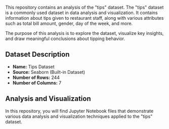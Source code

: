 This repository contains an analysis of the "tips" dataset. The "tips" dataset is a commonly used dataset in data analysis and visualization. It contains information about tips given to restaurant staff, along with various attributes such as total bill amount, gender, day of the week, and more.

The purpose of this analysis is to explore the dataset, visualize key insights, and draw meaningful conclusions about tipping behavior.

## Dataset Description

- **Name:** Tips Dataset
- **Source:** Seaborn (Built-in Dataset)
- **Number of Rows:** 244
- **Number of Columns:** 7

## Analysis and Visualization

In this repository, you will find Jupyter Notebook files that demonstrate various data analysis and visualization techniques applied to the "tips" dataset.

